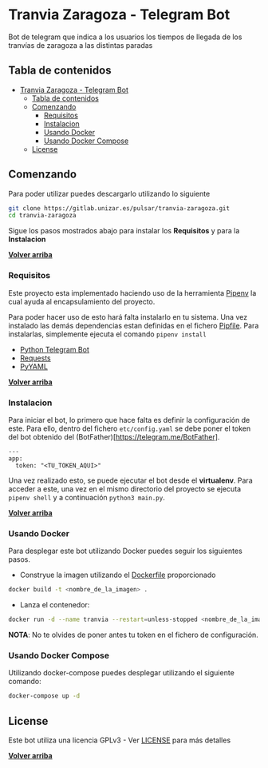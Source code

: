 # Tranvia Zaragoza - Telegram Bot

Bot de telegram que indica a los usuarios los tiempos de llegada de los tranvías
de zaragoza a las distintas paradas

## Tabla de contenidos

- [Tranvia Zaragoza - Telegram Bot](#tranvia-zaragoza---telegram-bot)
    - [Tabla de contenidos](#tabla-de-contenidos)
    - [Comenzando](#comenzando)
        - [Requisitos](#requisitos)
        - [Instalacion](#instalacion)
        - [Usando Docker](#usando-docker)
        - [Usando Docker Compose](#usando-docker-compose)
    - [License](#license)

## Comenzando

Para poder utilizar puedes descargarlo utilizando lo siguiente

```sh
git clone https://gitlab.unizar.es/pulsar/tranvia-zaragoza.git
cd tranvia-zaragoza
```

Sigue los pasos mostrados abajo para instalar los **Requisitos** y para la **Instalacion**

**[Volver arriba](#tabla-de-contenidos)**

### Requisitos

Este proyecto esta implementado haciendo uso de la herramienta
[Pipenv](https://docs.pipenv.org/) la cual ayuda al encapsulamiento del proyecto.

Para poder hacer uso de esto hará falta instalarlo en tu sistema. Una vez instalado
las demás dependencias estan definidas en el fichero [Pipfile](Pipfile). Para
instalarlas, simplemente ejecuta el comando `pipenv install`

- [Python Telegram Bot](https://github.com/python-telegram-bot/python-telegram-bot)
- [Requests](http://docs.python-requests.org/en/master/)
- [PyYAML](http://pyyaml.org/wiki/PyYAMLDocumentation)

**[Volver arriba](#tabla-de-contenidos)**

### Instalacion

Para iniciar el bot, lo primero que hace falta es definir la configuración
de este. Para ello, dentro del fichero `etc/config.yaml` se debe poner el token 
del bot obtenido del (BotFather)[https://telegram.me/BotFather].

```
---
app:
  token: "<TU_TOKEN_AQUI>"
```

Una vez realizado esto, se puede ejecutar el bot desde el **virtualenv**.
Para acceder a este, una vez en el mismo directorio del proyecto se ejecuta
`pipenv shell` y a continuación `python3 main.py`.

**[Volver arriba](#tabla-de-contenidos)**

### Usando Docker

Para desplegar este bot utilizando Docker puedes seguir los siguientes pasos.

- Constryue la imagen utilizando el [Dockerfile](Dockerfile) proporcionado

```sh
docker build -t <nombre_de_la_imagen> .
```

- Lanza el contenedor:
 
```sh
docker run -d --name tranvia --restart=unless-stopped <nombre_de_la_imagen>
```

**NOTA**: No te olvides de poner antes tu token en el fichero de configuración.

### Usando Docker Compose

Utilizando docker-compose puedes desplegar utilizando el siguiente comando:

```sh
docker-compose up -d
```

## License

Este bot utiliza una licencia GPLv3 - Ver [LICENSE](LICENSE) para más detalles

**[Volver arriba](#tabla-de-contenidos)**